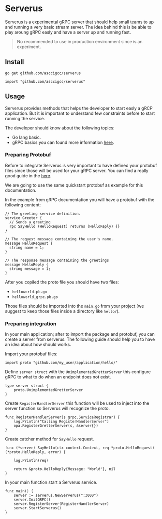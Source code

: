 # Serverus

Serverus is a experimental gRPC server that should help small teams
to up and running a very basic stream server. The idea behind this is
be able to play aroung gRPC easly and have a server up and running fast.

> No recommended to use in production environment since is an experiment.

## Install

```
go get github.com/asccigcc/serverus
```

```
import "github.com/asccigcc/serverus"
```

## Usage

Serverus provides methods that helps the developer to start easly a gRCP application.
But it is important to understand few constraints before to start running the service.

The developer should know about the following topics:

- Go lang basic.
- gRPC basics you can found more information [here](https://grpc.io/docs/languages/go/quickstart/).


### Preparing Protobuf

Before to integrate Serverus is very important to have defined your protobuf files since those will be used for
your gRPC server. You can find a really good guide in the [here](https://grpc.io/docs/languages/go/quickstart/). 

We are going to use the same quickstart protobuf as example for this documentation.
 
In the example from gRPC documentation you will have a protobuf with the following content:

```
// The greeting service definition.
service Greeter {
  // Sends a greeting
  rpc SayHello (HelloRequest) returns (HelloReply) {}
}

// The request message containing the user's name.
message HelloRequest {
  string name = 1;
}

// The response message containing the greetings
message HelloReply {
  string message = 1;
}
```

After you copiled the proto file you should have two files:

- `helloworld.pb.go`
- `helloworld_grpc.pb.go`


Those files should be imported into the `main.go` from your project (we suggest to keep those files inside a directory like `hello/`).

### Preparing integration

In your main application; after to import the package and protobuf, you can create a server from serverus. The following
guide should help you to have an idea about how should works.

Import your protobuf files:

```
import proto "github.com/my_user/application/hello/"
```

Define `server struct` with the `UnimplementedGretterServer` this configure gRPC to what to do when an endpoint
does not exist.

```
type server struct {
	proto.UnimplementedGretterServer
}
```

Create `RegisterHandlerServer` this function will be used to inject into the server function
so Serverus will recognize the proto.

```
func RegisterHandlerServer(s grpc.ServiceRegistrar) {
	log.Println("Calling RegisterHandlerServer")
	opa.RegisterGretterServer(s, &server{})
}
```

 Create catcher method for `SayHello` request.

```
func (*server) SayHello(ctx context.Context, req *proto.HelloRequest) (*proto.HelloReply, error) {

	log.Println(req)

	return &proto.HelloReply{Message: "World"}, nil
}
```

In your main function start a Serverus service.

```
func main() {
	server := serverus.NewServerus(":3000")
	server.InitGRPC()
	server.RegisterServer(RegisterHandlerServer)
	server.StartServerus()
}
```